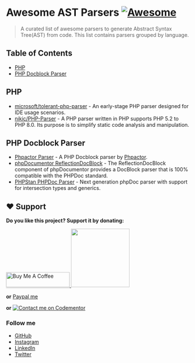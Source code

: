 # Awesome AST Parsers [![Awesome](https://cdn.rawgit.com/sindresorhus/awesome/d7305f38d29fed78fa85652e3a63e154dd8e8829/media/badge.svg)](https://github.com/sindresorhus/awesome)

> A curated list of awesome parsers to generate Abstract Syntax Tree(AST) from code. This list contains parsers grouped by language.

## Table of Contents

- [PHP](#php)
- [PHP Docblock Parser](#php-docblock-parser)

## PHP

- [microsoft/tolerant-php-parser](https://github.com/microsoft/tolerant-php-parser) - An early-stage PHP parser designed for IDE usage scenarios.
- [nikic/PHP-Parser](https://github.com/nikic/PHP-Parser) - A PHP parser written in PHP supports PHP 5.2 to PHP 8.0. Its purpose is to simplify static code analysis and manipulation.

## PHP Docblock Parser

- [Phpactor Parser](https://github.com/phpactor/docblock) - A PHP Docblock parser by [Phpactor](https://github.com/phpactor).
- [phpDocumentor ReflectionDocBlock](https://github.com/phpDocumentor/ReflectionDocBlock) - The ReflectionDocBlock component of phpDocumentor provides a DocBlock parser that is 100% compatible with the PHPDoc standard.
- [PHPStan PHPDoc Parser](https://github.com/phpstan/phpdoc-parser) - Next generation phpDoc parser with support for intersection types and generics.

## ❤️ Support
**Do you like this project? Support it by donating:**

<a href="https://www.buymeacoffee.com/ishanvyas" target="_blank">
    <img src="https://www.buymeacoffee.com/assets/img/custom_images/purple_img.png" alt="Buy Me A Coffee" style="height: 41px !important;width: 174px !important;box-shadow: 0px 3px 2px 0px rgba(190, 190, 190, 0.5) !important;-webkit-box-shadow: 0px 3px 2px 0px rgba(190, 190, 190, 0.5) !important;" >
</a>

<a href="https://www.patreon.com/ishanvyas">
    <img src="https://c5.patreon.com/external/logo/become_a_patron_button@2x.png" width="160">
</a>

**or** [Paypal me](https://paypal.me/IshanVyas?locale.x=en_GB)

**or** [![Contact me on Codementor](https://www.codementor.io/m-badges/isvyas/get-help.svg)](https://www.codementor.io/@isvyas?refer=badge)

### Follow me
- [GitHub](https://github.com/ishanvyas22)
- [Instagram](https://www.instagram.com/ishancodes)
- [LinkedIn](https://www.linkedin.com/in/ishan-vyas-314111112)
- [Twitter](https://twitter.com/ishanvyas22)

